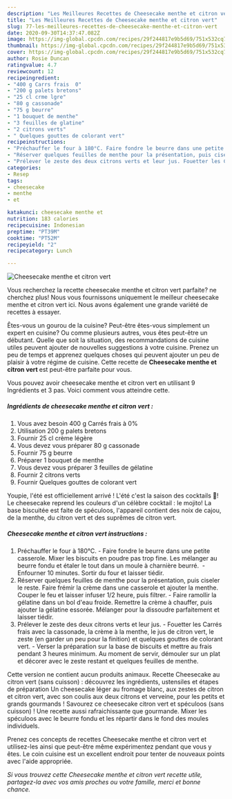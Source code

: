 ```yaml
---
description: "Les Meilleures Recettes de Cheesecake menthe et citron vert"
title: "Les Meilleures Recettes de Cheesecake menthe et citron vert"
slug: 77-les-meilleures-recettes-de-cheesecake-menthe-et-citron-vert
date: 2020-09-30T14:37:47.082Z
image: https://img-global.cpcdn.com/recipes/29f244817e9b5d69/751x532cq70/cheesecake-menthe-et-citron-vert-photo-principale-de-la-recette.jpg
thumbnail: https://img-global.cpcdn.com/recipes/29f244817e9b5d69/751x532cq70/cheesecake-menthe-et-citron-vert-photo-principale-de-la-recette.jpg
cover: https://img-global.cpcdn.com/recipes/29f244817e9b5d69/751x532cq70/cheesecake-menthe-et-citron-vert-photo-principale-de-la-recette.jpg
author: Rosie Duncan
ratingvalue: 4.7
reviewcount: 12
recipeingredient:
- "400 g Carrs frais  0"
- "200 g palets bretons"
- "25 cl crme lgre"
- "80 g cassonade"
- "75 g beurre"
- "1 bouquet de menthe"
- "3 feuilles de glatine"
- "2 citrons verts"
- " Quelques gouttes de colorant vert"
recipeinstructions:
- "Préchauffer le four à 180°C. Faire fondre le beurre dans une petite casserole. Mixer les biscuits en poudre pas trop fine. Les mélanger au beurre fondu et étaler le tout dans un moule à charnière beurré.  Enfourner 10 minutes. Sortir du four et laisser tiédir."
- "Réserver quelques feuilles de menthe pour la présentation, puis ciseler le reste. Faire frémir la crème dans une casserole et ajouter la menthe. Couper le feu et laisser infuser 1/2 heure, puis filtrer. Faire ramollir la gélatine dans un bol d&#39;eau froide. Remettre la crème à chauffer, puis ajouter la gélatine essorée. Mélanger pour la dissoudre parfaitement et laisser tiédir."
- "Prélever le zeste des deux citrons verts et leur jus. Fouetter les Carrés frais avec la cassonade, la crème à la menthe, le jus de citron vert, le zeste (en garder un peu pour la finition) et quelques gouttes de colorant vert. Verser la préparation sur la base de biscuits et mettre au frais pendant 3 heures minimum. Au moment de servir, démouler sur un plat et décorer avec le zeste restant et quelques feuilles de menthe."
categories:
- Resep
tags:
- cheesecake
- menthe
- et

katakunci: cheesecake menthe et 
nutrition: 183 calories
recipecuisine: Indonesian
preptime: "PT39M"
cooktime: "PT52M"
recipeyield: "2"
recipecategory: Lunch

---
```



![Cheesecake menthe et citron vert](https://img-global.cpcdn.com/recipes/29f244817e9b5d69/751x532cq70/cheesecake-menthe-et-citron-vert-photo-principale-de-la-recette.jpg)

Vous recherchez la recette cheesecake menthe et citron vert parfaite? ne cherchez plus! Nous vous fournissons uniquement le meilleur cheesecake menthe et citron vert ici. Nous avons également une grande variété de recettes à essayer.

Êtes-vous un gourou de la cuisine? Peut-être êtes-vous simplement un expert en cuisine? Ou comme plusieurs autres, vous êtes peut-être un débutant. Quelle que soit la situation, des recommandations de cuisine utiles peuvent ajouter de nouvelles suggestions à votre cuisine. Prenez un peu de temps et apprenez quelques choses qui peuvent ajouter un peu de plaisir à votre régime de cuisine. Cette recette de <strong> Cheesecake menthe et citron vert </strong> est peut-être parfaite pour vous.

<!--inarticleads1-->

Vous pouvez avoir cheesecake menthe et citron vert en utilisant 9 Ingrédients et 3 pas. Voici comment vous atteindre cette.

##### Ingrédients de cheesecake menthe et citron vert :

1. Vous avez besoin 400 g Carrés frais à 0%
1. Utilisation 200 g palets bretons
1. Fournir 25 cl crème légère
1. Vous devez vous préparer 80 g cassonade
1. Fournir 75 g beurre
1. Préparer 1 bouquet de menthe
1. Vous devez vous préparer 3 feuilles de gélatine
1. Fournir 2 citrons verts
1. Fournir  Quelques gouttes de colorant vert


Youpie, l&#39;été est officiellement arrivé ! L&#39;été c&#39;est la saison des cocktails 🍹! Le cheesecake reprend les couleurs d&#39;un célèbre cocktail : le mojito! La base biscuitée est faite de spéculoos, l&#39;appareil contient des noix de cajou, de la menthe, du citron vert et des suprêmes de citron vert. 

<!--inarticleads2-->

##### Cheesecake menthe et citron vert instructions :

1. Préchauffer le four à 180°C. - Faire fondre le beurre dans une petite casserole. Mixer les biscuits en poudre pas trop fine. Les mélanger au beurre fondu et étaler le tout dans un moule à charnière beurré.  - Enfourner 10 minutes. Sortir du four et laisser tiédir.
1. Réserver quelques feuilles de menthe pour la présentation, puis ciseler le reste. Faire frémir la crème dans une casserole et ajouter la menthe. Couper le feu et laisser infuser 1/2 heure, puis filtrer. - Faire ramollir la gélatine dans un bol d&#39;eau froide. Remettre la crème à chauffer, puis ajouter la gélatine essorée. Mélanger pour la dissoudre parfaitement et laisser tiédir.
1. Prélever le zeste des deux citrons verts et leur jus. - Fouetter les Carrés frais avec la cassonade, la crème à la menthe, le jus de citron vert, le zeste (en garder un peu pour la finition) et quelques gouttes de colorant vert. - Verser la préparation sur la base de biscuits et mettre au frais pendant 3 heures minimum. Au moment de servir, démouler sur un plat et décorer avec le zeste restant et quelques feuilles de menthe.


Cette version ne contient aucun produits animaux. Recette Cheesecake au citron vert (sans cuisson) : découvrez les ingrédients, ustensiles et étapes de préparation Un cheesecake léger au fromage blanc, aux zestes de citron et citron vert, avec son coulis aux deux citrons et verveine, pour les petits et grands gourmands ! Savourez ce cheesecake citron vert et spéculoos (sans cuisson) ! Une recette aussi rafraichissante que gourmande. Mixer les spéculoos avec le beurre fondu et les répartir dans le fond des moules individuels. 

<!--inarticleads1-->

<p>
Prenez ces concepts de recettes Cheesecake menthe et citron vert et utilisez-les ainsi que peut-être même expérimentez pendant que vous y êtes. Le coin cuisine est un excellent endroit pour tenter de nouveaux points avec l'aide appropriée.
</p>

<p>
<i>Si vous trouvez cette Cheesecake menthe et citron vert recette utile, partagez-la avec vos amis proches ou votre famille, merci et bonne chance.</i>
</p>
